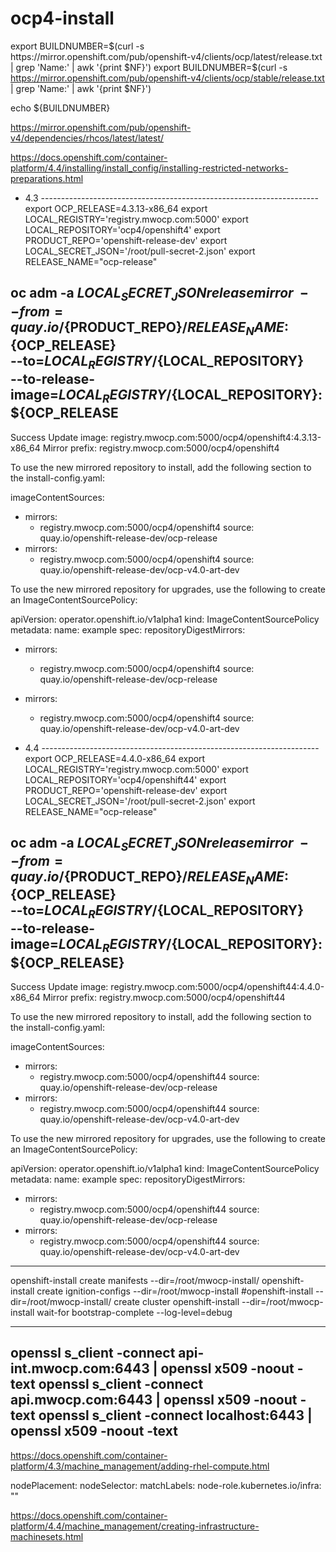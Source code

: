 # ocp4-install

export BUILDNUMBER=$(curl -s https://mirror.openshift.com/pub/openshift-v4/clients/ocp/latest/release.txt | grep 'Name:' | awk '{print $NF}')
export BUILDNUMBER=$(curl -s https://mirror.openshift.com/pub/openshift-v4/clients/ocp/stable/release.txt | grep 'Name:' | awk '{print $NF}')

echo ${BUILDNUMBER}

https://mirror.openshift.com/pub/openshift-v4/dependencies/rhcos/latest/latest/



https://docs.openshift.com/container-platform/4.4/installing/install_config/installing-restricted-networks-preparations.html

- 4.3 ---------------------------------------------------------------------
export OCP_RELEASE=4.3.13-x86_64
export LOCAL_REGISTRY='registry.mwocp.com:5000'
export LOCAL_REPOSITORY='ocp4/openshift4'
export PRODUCT_REPO='openshift-release-dev'
export LOCAL_SECRET_JSON='/root/pull-secret-2.json'
export RELEASE_NAME="ocp-release"

 
oc adm -a ${LOCAL_SECRET_JSON} release mirror \
--from=quay.io/${PRODUCT_REPO}/${RELEASE_NAME}:${OCP_RELEASE} \
--to=${LOCAL_REGISTRY}/${LOCAL_REPOSITORY} \
--to-release-image=${LOCAL_REGISTRY}/${LOCAL_REPOSITORY}:${OCP_RELEASE 
---------------------------------------------------------------------
Success
Update image:  registry.mwocp.com:5000/ocp4/openshift4:4.3.13-x86_64
Mirror prefix: registry.mwocp.com:5000/ocp4/openshift4

To use the new mirrored repository to install, add the following section to the install-config.yaml:

imageContentSources:
- mirrors:
  - registry.mwocp.com:5000/ocp4/openshift4
  source: quay.io/openshift-release-dev/ocp-release
- mirrors:
  - registry.mwocp.com:5000/ocp4/openshift4
  source: quay.io/openshift-release-dev/ocp-v4.0-art-dev


To use the new mirrored repository for upgrades, use the following to create an ImageContentSourcePolicy:

apiVersion: operator.openshift.io/v1alpha1
kind: ImageContentSourcePolicy
metadata:
  name: example
spec:
  repositoryDigestMirrors:
  - mirrors:
    - registry.mwocp.com:5000/ocp4/openshift4
    source: quay.io/openshift-release-dev/ocp-release
  - mirrors:
    - registry.mwocp.com:5000/ocp4/openshift4
    source: quay.io/openshift-release-dev/ocp-v4.0-art-dev


- 4.4 ---------------------------------------------------------------------
export OCP_RELEASE=4.4.0-x86_64
export LOCAL_REGISTRY='registry.mwocp.com:5000'
export LOCAL_REPOSITORY='ocp4/openshift44'
export PRODUCT_REPO='openshift-release-dev'
export LOCAL_SECRET_JSON='/root/pull-secret-2.json'
export RELEASE_NAME="ocp-release"


oc adm -a ${LOCAL_SECRET_JSON} release mirror \
--from=quay.io/${PRODUCT_REPO}/${RELEASE_NAME}:${OCP_RELEASE} \
--to=${LOCAL_REGISTRY}/${LOCAL_REPOSITORY} \
--to-release-image=${LOCAL_REGISTRY}/${LOCAL_REPOSITORY}:${OCP_RELEASE}
---------------------------------------------------------------------
Success
Update image:  registry.mwocp.com:5000/ocp4/openshift44:4.4.0-x86_64
Mirror prefix: registry.mwocp.com:5000/ocp4/openshift44

To use the new mirrored repository to install, add the following section to the install-config.yaml:

imageContentSources:
- mirrors:
  - registry.mwocp.com:5000/ocp4/openshift44
  source: quay.io/openshift-release-dev/ocp-release
- mirrors:
  - registry.mwocp.com:5000/ocp4/openshift44
  source: quay.io/openshift-release-dev/ocp-v4.0-art-dev


To use the new mirrored repository for upgrades, use the following to create an ImageContentSourcePolicy:

apiVersion: operator.openshift.io/v1alpha1
kind: ImageContentSourcePolicy
metadata:
  name: example
spec:
  repositoryDigestMirrors:
  - mirrors:
    - registry.mwocp.com:5000/ocp4/openshift44
    source: quay.io/openshift-release-dev/ocp-release
  - mirrors:
    - registry.mwocp.com:5000/ocp4/openshift44
    source: quay.io/openshift-release-dev/ocp-v4.0-art-dev
---------------------------------------------------------------------

openshift-install create manifests --dir=/root/mwocp-install/
openshift-install create ignition-configs --dir=/root/mwocp-install
#openshift-install --dir=/root/mwocp-install/ create cluster
openshift-install --dir=/root/mwocp-install wait-for bootstrap-complete --log-level=debug

---------------------------------------------------------------------
openssl s_client -connect api-int.mwocp.com:6443 | openssl x509 -noout -text
openssl s_client -connect api.mwocp.com:6443 | openssl x509 -noout -text
openssl s_client -connect localhost:6443 | openssl x509 -noout -text
---------------------------------------------------------------------

https://docs.openshift.com/container-platform/4.3/machine_management/adding-rhel-compute.html


  nodePlacement:
    nodeSelector:
      matchLabels:
        node-role.kubernetes.io/infra: ""

https://docs.openshift.com/container-platform/4.4/machine_management/creating-infrastructure-machinesets.html        

